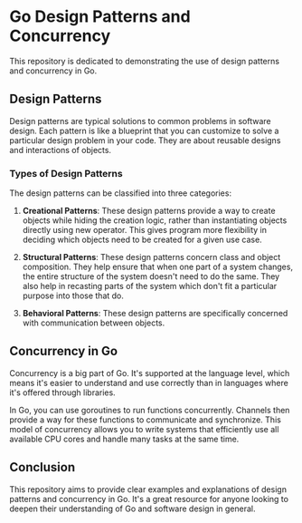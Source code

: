 # Go Design Patterns and Concurrency

This repository is dedicated to demonstrating the use of design patterns and concurrency in Go.

## Design Patterns

Design patterns are typical solutions to common problems in software design. Each pattern is like a blueprint that you
can customize to solve a particular design problem in your code. They are about reusable designs and interactions of
objects.

### Types of Design Patterns

The design patterns can be classified into three categories:

1. **Creational Patterns**: These design patterns provide a way to create objects while hiding the creation logic,
   rather than instantiating objects directly using new operator. This gives program more flexibility in deciding which
   objects need to be created for a given use case.

2. **Structural Patterns**: These design patterns concern class and object composition. They help ensure that when one
   part of a system changes, the entire structure of the system doesn't need to do the same. They also help in recasting
   parts of the system which don't fit a particular purpose into those that do.

3. **Behavioral Patterns**: These design patterns are specifically concerned with communication between objects.

## Concurrency in Go

Concurrency is a big part of Go. It's supported at the language level, which means it's easier to understand and use
correctly than in languages where it's offered through libraries.

In Go, you can use goroutines to run functions concurrently. Channels then provide a way for these functions to
communicate and synchronize. This model of concurrency allows you to write systems that efficiently use all available
CPU cores and handle many tasks at the same time.

## Conclusion

This repository aims to provide clear examples and explanations of design patterns and concurrency in Go. It's a great
resource for anyone looking to deepen their understanding of Go and software design in general.
